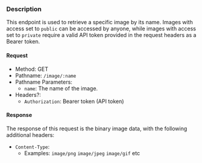 ### Description

This endpoint is used to retrieve a specific image by its name. Images with access set to `public` can be accessed by anyone, while images with access set to `private` require a valid API token provided in the request headers as a Bearer token.

#### Request

- Method: GET
- Pathname: `/image/:name`
- Pathname Parameters:
  - `name`: The name of the image.
- Headers?:
  - `Authorization`: Bearer token (API token)

#### Response

The response of this request is the binary image data, with the following additional headers:

- `Content-Type`:
  - Examples: `image/png` `image/jpeg` `image/gif` etc
